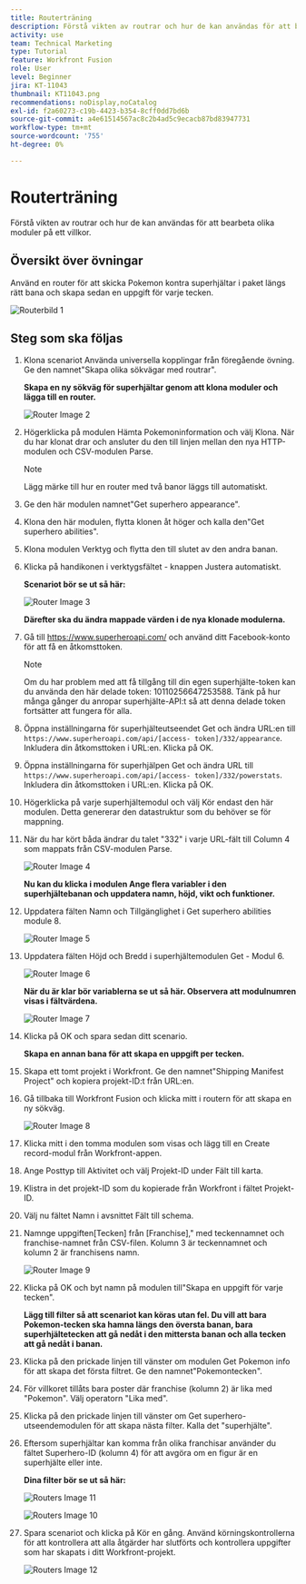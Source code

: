 ```yaml
---
title: Routerträning
description: Förstå vikten av routrar och hur de kan användas för att bearbeta olika moduler på ett villkor.
activity: use
team: Technical Marketing
type: Tutorial
feature: Workfront Fusion
role: User
level: Beginner
jira: KT-11043
thumbnail: KT11043.png
recommendations: noDisplay,noCatalog
exl-id: f2a60273-c19b-4423-b354-8cff0dd7bd6b
source-git-commit: a4e61514567ac8c2b4ad5c9ecacb87bd83947731
workflow-type: tm+mt
source-wordcount: '755'
ht-degree: 0%

---
```


# Routerträning

Förstå vikten av routrar och hur de kan användas för att bearbeta olika moduler på ett villkor.

## Översikt över övningar

Använd en router för att skicka Pokemon kontra superhjältar i paket längs rätt bana och skapa sedan en uppgift för varje tecken.

![Routerbild 1](../12-exercises/assets/routers-walkthrough-1.png)

## Steg som ska följas

1. Klona scenariot Använda universella kopplingar från föregående övning. Ge den namnet&quot;Skapa olika sökvägar med routrar&quot;.

   **Skapa en ny sökväg för superhjältar genom att klona moduler och lägga till en router.**

   ![Router Image 2](../12-exercises/assets/routers-walkthrough-2.png)

1. Högerklicka på modulen Hämta Pokemoninformation och välj Klona. När du har klonat drar och ansluter du den till linjen mellan den nya HTTP-modulen och CSV-modulen Parse.

   >[!NOTE]
   >
   > Lägg märke till hur en router med två banor läggs till automatiskt.

1. Ge den här modulen namnet&quot;Get superhero appearance&quot;.
1. Klona den här modulen, flytta klonen åt höger och kalla den&quot;Get superhero abilities&quot;.
1. Klona modulen Verktyg och flytta den till slutet av den andra banan.
1. Klicka på handikonen i verktygsfältet - knappen Justera automatiskt.

   **Scenariot bör se ut så här:**

   ![Router Image 3](../12-exercises/assets/routers-walkthrough-3.png)

   **Därefter ska du ändra mappade värden i de nya klonade modulerna.**

1. Gå till <https://www.superheroapi.com/> och använd ditt Facebook-konto för att få en åtkomsttoken.

   >[!NOTE]
   >
   >Om du har problem med att få tillgång till din egen superhjälte-token kan du använda den här delade token: 10110256647253588. Tänk på hur många gånger du anropar superhjälte-API:t så att denna delade token fortsätter att fungera för alla.

1. Öppna inställningarna för superhjälteutseendet Get och ändra URL:en till `https://www.superheroapi.com/api/[access- token]/332/appearance`. Inkludera din åtkomsttoken i URL:en. Klicka på OK.
1. Öppna inställningarna för superhjälpen Get och ändra URL till `https://www.superheroapi.com/api/[access- token]/332/powerstats`. Inkludera din åtkomsttoken i URL:en. Klicka på OK.
1. Högerklicka på varje superhjältemodul och välj Kör endast den här modulen. Detta genererar den datastruktur som du behöver se för mappning.
1. När du har kört båda ändrar du talet &quot;332&quot; i varje URL-fält till Column 4 som mappats från CSV-modulen Parse.

   ![Router Image 4](../12-exercises/assets/routers-walkthrough-4.png)

   **Nu kan du klicka i modulen Ange flera variabler i den superhjältebanan och uppdatera namn, höjd, vikt och funktioner.**

1. Uppdatera fälten Namn och Tillgänglighet i Get superhero abilities module 8.

   ![Router Image 5](../12-exercises/assets/routers-walkthrough-5.png)

1. Uppdatera fälten Höjd och Bredd i superhjältemodulen Get - Modul 6.

   ![Router Image 6](../12-exercises/assets/routers-walkthrough-6.png)

   **När du är klar bör variablerna se ut så här. Observera att modulnumren visas i fältvärdena.**

   ![Router Image 7](../12-exercises/assets/routers-walkthrough-7.png)

1. Klicka på OK och spara sedan ditt scenario.

   **Skapa en annan bana för att skapa en uppgift per tecken.**

1. Skapa ett tomt projekt i Workfront. Ge den namnet&quot;Shipping Manifest Project&quot; och kopiera projekt-ID:t från URL:en.
1. Gå tillbaka till Workfront Fusion och klicka mitt i routern för att skapa en ny sökväg.

   ![Router Image 8](../12-exercises/assets/routers-walkthrough-8.png)

1. Klicka mitt i den tomma modulen som visas och lägg till en Create record-modul från Workfront-appen.
1. Ange Posttyp till Aktivitet och välj Projekt-ID under Fält till karta.
1. Klistra in det projekt-ID som du kopierade från Workfront i fältet Projekt-ID.
1. Välj nu fältet Namn i avsnittet Fält till schema.
1. Namnge uppgiften[Tecken] från [Franchise],&quot; med teckennamnet och franchise-namnet från CSV-filen. Kolumn 3 är teckennamnet och kolumn 2 är franchisens namn.

   ![Router Image 9](../12-exercises/assets/routers-walkthrough-9.png)

1. Klicka på OK och byt namn på modulen till&quot;Skapa en uppgift för varje tecken&quot;.

   **Lägg till filter så att scenariot kan köras utan fel. Du vill att bara Pokemon-tecken ska hamna längs den översta banan, bara superhjältetecken att gå nedåt i den mittersta banan och alla tecken att gå nedåt i banan.**

1. Klicka på den prickade linjen till vänster om modulen Get Pokemon info för att skapa det första filtret. Ge den namnet&quot;Pokemontecken&quot;.
1. För villkoret tillåts bara poster där franchise (kolumn 2) är lika med &quot;Pokemon&quot;. Välj operatorn &quot;Lika med&quot;.
1. Klicka på den prickade linjen till vänster om Get superhero-utseendemodulen för att skapa nästa filter. Kalla det &quot;superhjälte&quot;.
1. Eftersom superhjältar kan komma från olika franchisar använder du fältet Superhero-ID (kolumn 4) för att avgöra om en figur är en superhjälte eller inte.

   **Dina filter bör se ut så här:**

   ![Routers Image 11](../12-exercises/assets/routers-walkthrough-11.png)

   ![Routers Image 10](../12-exercises/assets/routers-walkthrough-10.png)

1. Spara scenariot och klicka på Kör en gång. Använd körningskontrollerna för att kontrollera att alla åtgärder har slutförts och kontrollera uppgifter som har skapats i ditt Workfront-projekt.

   ![Routers Image 12](../12-exercises/assets/routers-walkthrough-12.png)
